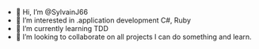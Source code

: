 - 👋 Hi, I’m @SylvainJ66
- 👀 I’m interested in .application development C#, Ruby
- 🌱 I’m currently learning TDD
- 💞️ I’m looking to collaborate on all projects I can do something and learn.

<!---
SylvainJ66/SylvainJ66 is a ✨ special ✨ repository because its `README.md` (this file) appears on your GitHub profile.
You can click the Preview link to take a look at your changes.
--->
